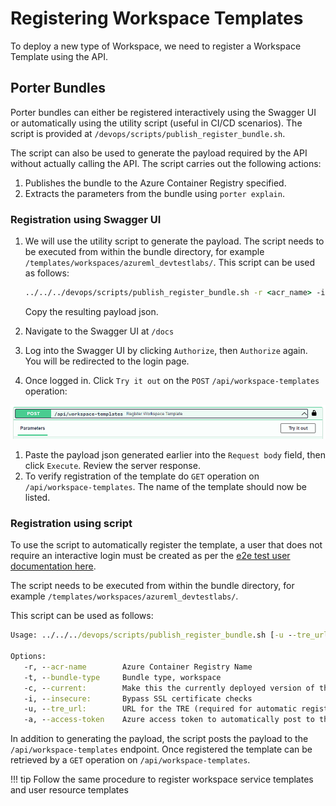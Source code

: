 # Registering Workspace Templates

To deploy a new type of Workspace, we need to register a Workspace Template using the API.

## Porter Bundles

Porter bundles can either be registered interactively using the Swagger UI or automatically using the utility script (useful in CI/CD scenarios). The script is provided at `/devops/scripts/publish_register_bundle.sh`.

The script can also be used to generate the payload required by the API without actually calling the API. The script carries out the following actions:

1. Publishes the bundle to the Azure Container Registry specified.
1. Extracts the parameters from the bundle using `porter explain`.

### Registration using Swagger UI

1. We will use the utility script to generate the payload. The script needs to be executed from within the bundle directory, for example `/templates/workspaces/azureml_devtestlabs/`. This script can be used as follows:

   ```cmd
   ../../../devops/scripts/publish_register_bundle.sh -r <acr_name> -i -t workspace
   ```
   Copy the resulting payload json.

1. Navigate to the Swagger UI at `/docs`
1. Log into the Swagger UI by clicking `Authorize`, then `Authorize` again. You will be redirected to the login page.
1. Once logged in. Click `Try it out` on the `POST` `/api/workspace-templates` operation:

  ![Post Workspace Template](../assets/post-template.png)

1. Paste the payload json generated earlier into the `Request body` field, then click `Execute`. Review the server response.
1. To verify registration of the template do `GET` operation on `/api/workspace-templates`. The name of the template should now be listed.

### Registration using script

To use the script to automatically register the template, a user that does not require an interactive login must be created as per the [e2e test user documentation here](../tre-admins/deploying-the-tre/auth.md#tre-e2e-test).

The script needs to be executed from within the bundle directory, for example `/templates/workspaces/azureml_devtestlabs/`.

This script can be used as follows:

```cmd
Usage: ../../../devops/scripts/publish_register_bundle.sh [-u --tre_url]  [-c --current] [-i --insecure]

Options:
   -r, --acr-name        Azure Container Registry Name
   -t, --bundle-type     Bundle type, workspace
   -c, --current:        Make this the currently deployed version of this template
   -i, --insecure:       Bypass SSL certificate checks
   -u, --tre_url:        URL for the TRE (required for automatic registration)
   -a, --access-token    Azure access token to automatically post to the API (required for automatic registration)
```

In addition to generating the payload, the script posts the payload to the `/api/workspace-templates` endpoint. Once registered the template can be retrieved by a `GET` operation on `/api/workspace-templates`.

!!! tip
    Follow the same procedure to register workspace service templates and user resource templates
